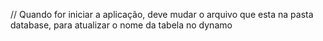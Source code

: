 

// Quando for iniciar a aplicação, deve mudar o arquivo que esta na pasta database, para atualizar o nome da tabela no dynamo

